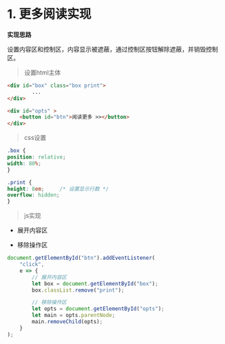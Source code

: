 # 1. 更多阅读实现

**实现思路**

​		设置内容区和控制区，内容显示被遮蔽，通过控制区按钮解除遮蔽，并销毁控制区。

>   设置html主体

```html
<div id="box" class="box print">
		...
</div>

<div id="opts" >
    <button id="btn">阅读更多 >></button>
</div>
```

>   css设置

```css
.box {
position: relative;
width: 80%;
}

.print {
height: 8em; 	 /* 设置显示行数 */
overflow: hidden;
}
```

>   js实现

*   展开内容区

*   移除操作区

```js
document.getElementById("btn").addEventListener(
    "click",
    e => {
        // 展开内容区
        let box = document.getElementById("box");
        box.classList.remove("print");

        // 移除操作区
        let opts = document.getElementById("opts");
        let main = opts.parentNode;
        main.removeChild(opts);
    }
);

```

